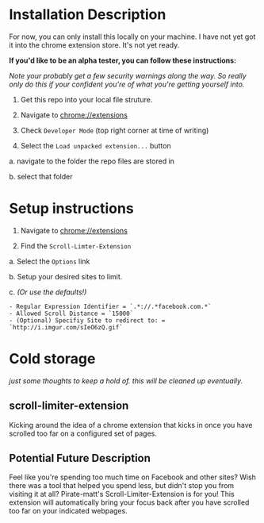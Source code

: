# Installation Description

For now, you can only install this locally on your machine.  I have not yet got it into the chrome extension store.  It's not yet ready.

**If you'd like to be an alpha tester, you can follow these instructions:**

_Note your probably get a few security warnings along the way.  So really only do this if your confident you're of what you're getting yourself into._

1. Get this repo into your local file struture.

2. Navigate to [chrome://extensions](chrome://extensions)

3. Check `Developer Mode` (top right corner at time of writing)

4. Select the `Load unpacked extension...` button

  a. navigate to the folder the repo files are stored in

  b. select that folder


# Setup instructions

1. Navigate to [chrome://extensions](chrome://extensions)

2. Find the `Scroll-Limter-Extension`

  a. Select the `Options` link

  b. Setup your desired sites to limit.

  c. _(Or use the defaults!)_

    - Regular Expression Identifier = `.*://.*facebook.com.*`
    - Allowed Scroll Distance = `15000`
    - (Optional) Specifiy Site to redirect to: = `http://i.imgur.com/sIeO6zQ.gif`




# Cold storage

_just some thoughts to keep a hold of. this will be cleaned up eventually._

## scroll-limiter-extension
Kicking around the idea of a chrome extension that kicks in once you have scrolled too far on a configured set of pages.

## Potential Future Description
Feel like you're spending too much time on Facebook and other sites?  Wish there was a tool that helped you spend less, but didn't stop you from visiting it at all?  Pirate-matt's Scroll-Limiter-Extension is for you!  This extension will automatically bring your focus back after you have scrolled too far on your indicated webpages.
